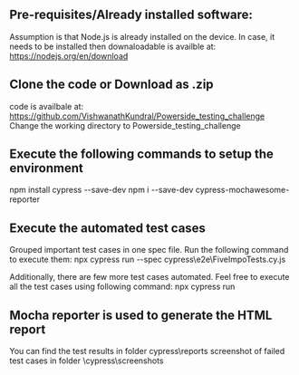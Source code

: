 Pre-requisites/Already installed software:
------
Assumption is that Node.js is already installed on the device.
In case, it needs to be installed then downaloadable is availble at: https://nodejs.org/en/download

Clone the code or Download as .zip
-----
code is availbale at: https://github.com/VishwanathKundral/Powerside_testing_challenge
Change the working directory to Powerside_testing_challenge

Execute the following commands to setup the environment
------
npm install cypress --save-dev
npm i --save-dev cypress-mochawesome-reporter

Execute the automated test cases
------
Grouped important test cases in one spec file. Run the following command to execute them:
npx cypress run --spec cypress\e2e\FiveImpoTests.cy.js

Additionally, there are few more test cases automated. Feel free to execute all the test cases using following command:
npx cypress run

Mocha reporter is used to generate the HTML report
--------
You can find the test results in folder cypress\reports
screenshot of failed test cases in folder \cypress\screenshots


